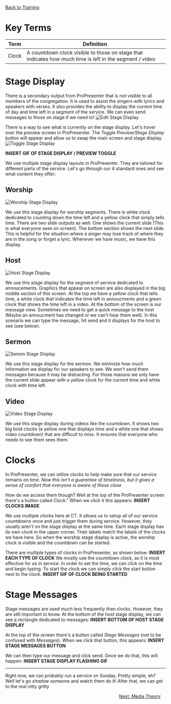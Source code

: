 <!-- TITLE: 103 - Stage Display -->
<!-- SUBTITLE: Once we get through this, we'll understand how what we do affects those on stage as well -->

[Back to Training](/media/training)

# Key Terms
| Term | Definition |
| --- | --- |
| Clock | A countdown clock visible to those on stage that indicates how much time is left in the segment / video |
# Stage Display
There is a secondary output from ProPresenter that is not visible to all members of the congregation. It is used to assist the singers with lyrics and speakers with verses. It also provides the ability to display the current time of day and time left in a segment of the service. We can even send messages to those on stage if we need to!
![Edit Stage Display](/uploads/media-screenshots/103-edit-stage-display.jpg "Edit Stage Display")

There is a way to see what is currently on the stage display. Let's hover over the preview screen in ProPresenter. The _Toggle Preview/Stage DIsplay_ button will appear and allow us to swap the main screen and stage display.
![Toggle Stage Display](/uploads/media-screenshots/103-toggle-stage-display.gif "Toggle Stage Display")

**INSERT GIF OF STAGE DISPLAY / PREVIEW TOGGLE**

We use multiple stage display layouts in ProPresenter. They are tailored for different parts of the service. Let's go through our 4 standard ones and see what content they offer:
## Worship
![Worship Stage Display](/uploads/media-screenshots/103-worship-stage-display.jpg "Worship Stage Display")

We use this stage display for worship segments. There is white clock dedicated to counting down the time left and a yellow clock that simply tells time. There are two slide outputs as well. One shows the current slide (This is what everyone sees on screen). The bottom section shows the next slide. This is helpful for the situation where a singer may lose track of where they are in the song or forget a lyric. Whenever we have music, we have this display.

## Host
![Host Stage Display](/uploads/media-screenshots/103-host-stage-display.jpg "Host Stage Display")

We use this stage display for the segment of service dedicated to annoucements. Graphics that appear on screen are also displayed in the big middle section of this screen. At the top we have a yellow clock that tells time, a white clock that indicates the time left in annoucments and a green clock that shows the time left in a video. At the bottom of the screen is our message view. Sometimes we need to get a quick message to the host (Maybe an annoucment has changed or we can't hear them well). In this scenario we can type the message, hit send and it displays for the host to see (see below).
## Sermon
![Semon Stage Display](/uploads/media-screenshots/103-semon-stage-display.jpg "Semon Stage Display")

We use this stage display for the sermon. We minimize how much information we display for our speakers to see. We won't send them messages because it may be distracting. For those reasons we only have the current slide appear with a yellow clock for the current time and white clock with time left.
## Video
![Video Stage Display](/uploads/media-screenshots/103-video-stage-display.jpg "Video Stage Display")

We use this stage display during videos like the countdown. It shows two big bold clocks (a yellow one that displays time and a white one that shows video countdown) that are difficult to miss. It ensures that everyone who needs to see them sees them.
# Clocks
In ProPresenter, we can utilize clocks to help make sure that our service remains on time.
*Now this isn't a guarantee of timeliness, but it gives a sense of comfort that everyone is aware of these close*

How do we access them though? Well at the top of the ProPresenter screen there's a button called _Clock_." When we click it this appears:
**INSERT CLOCKS IMAGE**

We use multiple clocks here at CT. It allows us to setup all of our service countdowns once and just trigger them during service. However, they usually aren't on the stage display at the same time. Each stage display has its own clock in the upper corner. Their labels match the labels of the clocks we have here. So when the worship stage display is active, the worship clock is visible and the countdown can be started.

There are multiple types of clocks in ProPresenter, as shown below:
**INSERT EACH TYPE OF CLOCK**
We mostly use the countdown clock, as it is most effective for us in service. In order to set the time, we can click on the time and begin typing. To start the clock we can simply click the start button next to the clock.
**INSERT GIF OF CLOCK BEING STARTED**
# Stage Messages
Stage messages are used much less frequently than clocks. However, they are still important to know. At the bottom of the host stage display, we can see a rectangle dedicated to messages:
**INSERT BOTTOM OF HOST STAGE DISPLAY**

At the top of the screen there's a button called _Stage Messages_ (not to be confused with _Messages_). When we click that button, this appears:
**INSERT STAGE MESSAGES BUTTON**

We can then type our message and click send. Once we do that, this will happen:
**INSERT STAGE DISPLAY FLASHING GIF**

---

Right now, we can probably run a service on Sunday. Pretty simple, eh? Well let's go _shadow_ someone and watch them do it! After that, we can get to the real nitty gritty
<div style="text-align:right"><a href="/media/training-pages/103">Next: Media Theory</a>&nbsp;&nbsp;&nbsp;&nbsp;</div>